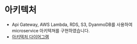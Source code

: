# 아키텍처
- Api Gateway, AWS Lambda, RDS, S3, DyanmoDB를 사용하여 microservice 아키텍쳐를 구현하였습니다. 
- [아키텍처 다이어그램]([http://www.google.co.kr](https://viewer.diagrams.net/?tags=%7B%7D&highlight=0000ff&edit=_blank&layers=1&nav=1&title=Untitled%20Diagram.drawio#R3VxZc6rAEv415%2FFQww6P7pIrZNFo9CXFdhAF8QIG4dffHsSFxYQsJuamypLZe77ur3tmHPKHbrnbnq%2Bu57JnmM4fChnbP3T7D0WRPE%2FDF86Jdzkcw%2B4yLN82skrHjKGdmFkmynI3tmEGuYqh5zmhvc5n6t5qZephLk%2F1fS%2FKV%2FvnOflR16plljKGuuqUcye2Ec53uQLFH%2FP7pm3N9yOTnLgrcdV95WwmwVw1vOgki%2B78oVu%2B54W7J3fbMh0M3h6XXbvumdKDYL65Cus0GGzn%2F0Xd7opMJF%2FsP%2F975jz2L51p40V1NtmMM2nDeA%2BBoQZzE3eC%2FtBNbxM69spsHeDGmfPQdeCRhEfVsa0VPOsglelDhqNqpnPnBXZoe7mCF9MPbQB6UKigeWHouScVGlmXobeGXIBxjQVztxa2OCIyNcezvIBQV4bv4ck2%2F9mO0%2FIcz0%2FlpxtMq0GLuGnoe0tzX7LyVmYZwwxWPLa5PcnKMO2ZnmuGfgxVstK%2FlJApOLNwQWAIbpcTHS2GyyrNT4xl31DNbNQ6dH5UIzxkmnyPVvm3tWoaYOdZ0nQ0L%2BocM5ppBhTMPd9OvFWoOjhzZTQwo7ASHTUIbD2vet%2FbrIyDoQCifvx0mpjiBEGx%2B3R7e1rajrPUWZ0E3sbXzRrGjKf2qupO9MJW6GWf55uOGtoveU9QpaxshDvPBpGPlkHmDUNk2XwXuwllrU6ZW%2ByIRwRCFEIi%2FDEiR%2Be7RQzBiIIosggqsRSdHyRUfcsMS4OAJtX4pNoaVwhemUzBymHU12Umi7Mn2Tca0J9tQOUawMNukkceHUzgE9QSStRqZI6nyDBwIGGeIRUOKO%2BtsqySEy26Qtc2jJSo0dwOzeFaTXkRgUMs8fAiLm7PtDccHH0pB7dn6GsOzgIc1mdnn60XVG1fHb0XFbZg4Pw%2BfQIKzxFsGRaS5gn2QsgwZfssIVMMoWoU0ISjupqhlqNnlxVYmqk0pNdV8zaQGXAMQ5TNqRo5kb4UbGIJNm2jL%2BNn8J3P64Pz%2FA30%2FqxWslKBoH6Y5DxZ0sn3k5wqLu6ugeQ89cMk5%2BvHkCsi%2BX4vWiK57ptqaD7jhAnbm%2BCXk%2F0d2rkesjM%2FT3ZO4AmevUa%2B19ilX5bvTG0sr4nv3Bm%2BB7CVfTZd1XZ%2BOdHrq%2BV6iF7jbOLSRKf3ByTXxfKfXrofVPO7WH5u6b5ZGziqbwJg4%2B%2BmeX29XA3NhSvYoZM0TRTCOX8NRBdqbGwuSnThV%2B7RhfKu57hH99XV0l5Zv5vo79DL9RC9vKn6gXh%2BjUdxQo0tzWVpTtcG8ppoXt7s7GiubsI5TBgoGJq%2FnOf1FXM9PC9vpr4%2FoFNv85wTq1BhLwZLje3MZUnO1Ubxmkhe3uvsSO541rO9%2BuX0rq%2BSq6G3WGO9ngejCq4T%2FVSo4mLw%2FS3E%2F79V8Z%2BqgpO7GJ7vWOPbbnoJqZl%2BN4L18WKNuk%2F8s7cY%2BGZWtQ07W%2FAdjV2S6gYvsPJtbgF8qnXXV6hZ3GS0yXajJ8hW%2Bw9Ib3svA9qgjZil5Zh90V39RV40IrklJoar21LfWM%2F6D97dUGJuh5Kl9sbrGTVH%2B7ROP7Ba71GU3Nla60Wc1GNJ%2BOalBSNMKSeeUltH6ikM1EdKiyElu7kwR8hW2vcbBbdfnDwX%2B%2BrfrKZux5NbkXX8LHnJBh%2FRvOvpltG%2FmWsrxdXom%2FBueIN0t7vRqe3c6D16ShzR%2FxlKuOaH5j1bz56MlkZborRowLgNWhniT9pj78GZreT0abvW3PFcXxrxdPKwnk1YJPWcJUgznE0e%2BiDRUp2MN0ZLssx2R5RstFWGDKng9AjSi2U0WDwiwIWRAYvbUWOjjGQYfxkDZqE8etyle8f%2BxxN2bfRlUVqNk9nTzUjvdRezR3EzflIcjDvg%2BKK3mi8zdwbl91h%2B6E9BGt0Ip5QYaLQEcij2rN1g5NHUHiRVbTpVbdzZ4jFWRlLaZkCV5363iF5mvbGrQzlgvp61kf3ojl2Q09HcTL5eF6mtQ9nyCZ1gZzeX06eH%2BWDCzrUJ2IJz48xazRyORTsxnm6C%2F7SUAt5LwAzmsUSR1G56SjKm4CPJfS%2BVfS%2FbcKK8aI74OHtSymMvnYVGMda4N05g3NSSmmBbloVbjkb3DGhuK7Wn28FiPJeHDXhOLWU7AA3fDtFGHi2tQj6SbbS5bXepweiemo46uDxKy4eg%2BbYVDhYWKbVz%2BbhdpEyirRw3qMFCJkvtRlPo06Hk5HEjJw9FWahbSGsthNsjaB9D%2B0w2Znt76AfkTe4tubsO4RmBlSa3T1MkUzDuECWDxZQ0bJQo3bUiL6bA2AYF7cnzfUmW3IvAguUQmJ%2FIbmebzquF63RgnlNmMOpOgHUge15mCTyFkuLkBGl7m0mUSa59Om%2B5%2FWgV2iElZhgF5FZK493HgC3oaonw5xSfVPbxOhyMOvFgNLVkjG%2FMUNBPqLSVAPKhL4ytoYKVJEbfCWbgxWauE2htbwGscTOvlLcQGizEkhf6RplYoUxPQ9m1komLYEaNSG2hBBCN1baiakNEYTsdjBSwjBtPJrE0IEnvpN0S4dmBddyzYHGv1603hiIn8gbPVmmDFkYPMFN5oyTQR8zEchFxsCCYTzxqy2ANkE6UAJBLoAws8EaWE%2FwNFpQYgWyDFuwGIH5PYrmhHgtyRxh5Le1HDrH1yMsIwVgI6iYKBdaC28UIt0O4XzlOxwS5U7mwVuKC9UfZ%2BDU1U4gZsUY%2FpPFiMNKxVDGMBFq7Z25bIBFIdjuars%2F33MSeXsEzlxfAgQR48WjhGdHG4kba5TtcJkFLXKX%2BEftOGmJS6kP1XQmOOvAEkdywfQjtuyuvphqEX3RVq3BVkGJyCyOBFQlR5EURwR%2BL9pfZTpdJIsEhBpHQXBBFiiXLi6YzVb5%2BCVU%2B72vcgX9GPTU0IzX%2BNZuE92tRQASG9%2FiX3%2FaK5eUtiV65yPr1qqlx6Pe%2B68JnUXvz1u9%2BpX0lt36p4q3UohLq3voVC%2F2gQj9nLvZ%2B4KKryPSThZgsreRmk%2FRWrYe%2Bsvr7vstXtc92KnR8lgYiRe1v0h%2FeHuEIsrxR5gmSKiuUpBBBn5JI%2BDwbKqEq%2B6mzW73cEdDuvlH5CKiDWIqhD6R4A8Pz2jt%2FjpY3LRYRIlvG6ZQv1QhzIsEwFwK17GGG9FV7%2FC9U0zccAlWKU%2BMHi4u%2FNrK1w%2FStEUIQyCy9e3GEEbPk8b0RnIhPEnembwMSWJ8niikEhsoos3Omb3H8p2KKgPCyjWOqlwMCRxIcd9bN1Y43dNHbCixb%2FHHsi94mEfjiWPzhAPqsfNBGKMgHveC3XrI%2FskCAz73%2BUWkGNS7iVb4hl3uH7oNvvpVc1qnbq4ovvhGUgwvV4emmAPlQ0bChq8pD2s%2FFbaaoXZHmqn5zqAgpwhfsJio1V%2F756qE9%2FM0B5S0dCEU2i5Vrp%2B%2BML9fwWuIxvsD%2B8jS%2BsOyPBhj2RwMMCXjQ%2FJn9psAJBNr%2F0PnusAJBhMq7eo77trAiUm%2BGFZElCockAk9kF0QvGktqXPe8nlhixCvV9Z4N7UciCon4%2FJZFINkKZ%2FatAYUs%2F2LaTkFqN%2F9%2FwwooorBu4%2BjDOxM%2FFVbIGmcVH4sShR0Iw1wwQrx90IVqhhLhJ0MJj%2FJM5T96%2FnVoGBc6%2FnDQqH9EBsnjP%https://viewer.diagrams.net/?tags=%7B%7D&highlight=0000ff&edit=_blank&layers=1&nav=1&title=Untitled%20Diagram.drawio#R3VxZc6rAEv415%2FFQww6P7pIrZNFo9CXFdhAF8QIG4dffHsSFxYQsJuamypLZe77ur3tmHPKHbrnbnq%2Bu57JnmM4fChnbP3T7D0WRPE%2FDF86Jdzkcw%2B4yLN82skrHjKGdmFkmynI3tmEGuYqh5zmhvc5n6t5qZephLk%2F1fS%2FKV%2FvnOflR16plljKGuuqUcye2Ec53uQLFH%2FP7pm3N9yOTnLgrcdV95WwmwVw1vOgki%2B78oVu%2B54W7J3fbMh0M3h6XXbvumdKDYL65Cus0GGzn%2F0Xd7opMJF%2FsP%2F975jz2L51p40V1NtmMM2nDeA%2BBoQZzE3eC%2FtBNbxM69spsHeDGmfPQdeCRhEfVsa0VPOsglelDhqNqpnPnBXZoe7mCF9MPbQB6UKigeWHouScVGlmXobeGXIBxjQVztxa2OCIyNcezvIBQV4bv4ck2%2F9mO0%2FIcz0%2FlpxtMq0GLuGnoe0tzX7LyVmYZwwxWPLa5PcnKMO2ZnmuGfgxVstK%2FlJApOLNwQWAIbpcTHS2GyyrNT4xl31DNbNQ6dH5UIzxkmnyPVvm3tWoaYOdZ0nQ0L%2BocM5ppBhTMPd9OvFWoOjhzZTQwo7ASHTUIbD2vet%2FbrIyDoQCifvx0mpjiBEGx%2B3R7e1rajrPUWZ0E3sbXzRrGjKf2qupO9MJW6GWf55uOGtoveU9QpaxshDvPBpGPlkHmDUNk2XwXuwllrU6ZW%2ByIRwRCFEIi%2FDEiR%2Be7RQzBiIIosggqsRSdHyRUfcsMS4OAJtX4pNoaVwhemUzBymHU12Umi7Mn2Tca0J9tQOUawMNukkceHUzgE9QSStRqZI6nyDBwIGGeIRUOKO%2BtsqySEy26Qtc2jJSo0dwOzeFaTXkRgUMs8fAiLm7PtDccHH0pB7dn6GsOzgIc1mdnn60XVG1fHb0XFbZg4Pw%2BfQIKzxFsGRaS5gn2QsgwZfssIVMMoWoU0ISjupqhlqNnlxVYmqk0pNdV8zaQGXAMQ5TNqRo5kb4UbGIJNm2jL%2BNn8J3P64Pz%2FA30%2FqxWslKBoH6Y5DxZ0sn3k5wqLu6ugeQ89cMk5%2BvHkCsi%2BX4vWiK57ptqaD7jhAnbm%2BCXk%2F0d2rkesjM%2FT3ZO4AmevUa%2B19ilX5bvTG0sr4nv3Bm%2BB7CVfTZd1XZ%2BOdHrq%2BV6iF7jbOLSRKf3ByTXxfKfXrofVPO7WH5u6b5ZGziqbwJg4%2B%2BmeX29XA3NhSvYoZM0TRTCOX8NRBdqbGwuSnThV%2B7RhfKu57hH99XV0l5Zv5vo79DL9RC9vKn6gXh%2BjUdxQo0tzWVpTtcG8ppoXt7s7GiubsI5TBgoGJq%2FnOf1FXM9PC9vpr4%2FoFNv85wTq1BhLwZLje3MZUnO1Ubxmkhe3uvsSO541rO9%2BuX0rq%2BSq6G3WGO9ngejCq4T%2FVSo4mLw%2FS3E%2F79V8Z%2BqgpO7GJ7vWOPbbnoJqZl%2BN4L18WKNuk%2F8s7cY%2BGZWtQ07W%2FAdjV2S6gYvsPJtbgF8qnXXV6hZ3GS0yXajJ8hW%2Bw9Ib3svA9qgjZil5Zh90V39RV40IrklJoar21LfWM%2F6D97dUGJuh5Kl9sbrGTVH%2B7ROP7Ba71GU3Nla60Wc1GNJ%2BOalBSNMKSeeUltH6ikM1EdKiyElu7kwR8hW2vcbBbdfnDwX%2B%2BrfrKZux5NbkXX8LHnJBh%2FRvOvpltG%2FmWsrxdXom%2FBueIN0t7vRqe3c6D16ShzR%2FxlKuOaH5j1bz56MlkZborRowLgNWhniT9pj78GZreT0abvW3PFcXxrxdPKwnk1YJPWcJUgznE0e%2BiDRUp2MN0ZLssx2R5RstFWGDKng9AjSi2U0WDwiwIWRAYvbUWOjjGQYfxkDZqE8etyle8f%2BxxN2bfRlUVqNk9nTzUjvdRezR3EzflIcjDvg%2BKK3mi8zdwbl91h%2B6E9BGt0Ip5QYaLQEcij2rN1g5NHUHiRVbTpVbdzZ4jFWRlLaZkCV5363iF5mvbGrQzlgvp61kf3ojl2Q09HcTL5eF6mtQ9nyCZ1gZzeX06eH%2BWDCzrUJ2IJz48xazRyORTsxnm6C%2F7SUAt5LwAzmsUSR1G56SjKm4CPJfS%2BVfS%2FbcKK8aI74OHtSymMvnYVGMda4N05g3NSSmmBbloVbjkb3DGhuK7Wn28FiPJeHDXhOLWU7AA3fDtFGHi2tQj6SbbS5bXepweiemo46uDxKy4eg%2BbYVDhYWKbVz%2BbhdpEyirRw3qMFCJkvtRlPo06Hk5HEjJw9FWahbSGsthNsjaB9D%2B0w2Znt76AfkTe4tubsO4RmBlSa3T1MkUzDuECWDxZQ0bJQo3bUiL6bA2AYF7cnzfUmW3IvAguUQmJ%2FIbmebzquF63RgnlNmMOpOgHUge15mCTyFkuLkBGl7m0mUSa59Om%2B5%2FWgV2iElZhgF5FZK493HgC3oaonw5xSfVPbxOhyMOvFgNLVkjG%2FMUNBPqLSVAPKhL4ytoYKVJEbfCWbgxWauE2htbwGscTOvlLcQGizEkhf6RplYoUxPQ9m1komLYEaNSG2hBBCN1baiakNEYTsdjBSwjBtPJrE0IEnvpN0S4dmBddyzYHGv1603hiIn8gbPVmmDFkYPMFN5oyTQR8zEchFxsCCYTzxqy2ANkE6UAJBLoAws8EaWE%2FwNFpQYgWyDFuwGIH5PYrmhHgtyRxh5Le1HDrH1yMsIwVgI6iYKBdaC28UIt0O4XzlOxwS5U7mwVuKC9UfZ%2BDU1U4gZsUY%2FpPFiMNKxVDGMBFq7Z25bIBFIdjuars%2F33MSeXsEzlxfAgQR48WjhGdHG4kba5TtcJkFLXKX%2BEftOGmJS6kP1XQmOOvAEkdywfQjtuyuvphqEX3RVq3BVkGJyCyOBFQlR5EURwR%2BL9pfZTpdJIsEhBpHQXBBFiiXLi6YzVb5%2BCVU%2B72vcgX9GPTU0IzX%2BNZuE92tRQASG9%2FiX3%2FaK5eUtiV65yPr1qqlx6Pe%2B68JnUXvz1u9%2BpX0lt36p4q3UohLq3voVC%2F2gQj9nLvZ%2B4KKryPSThZgsreRmk%2FRWrYe%2Bsvr7vstXtc92KnR8lgYiRe1v0h%2FeHuEIsrxR5gmSKiuUpBBBn5JI%2BDwbKqEq%2B6mzW73cEdDuvlH5CKiDWIqhD6R4A8Pz2jt%2FjpY3LRYRIlvG6ZQv1QhzIsEwFwK17GGG9FV7%2FC9U0zccAlWKU%2BMHi4u%2FNrK1w%2FStEUIQyCy9e3GEEbPk8b0RnIhPEnembwMSWJ8niikEhsoos3Omb3H8p2KKgPCyjWOqlwMCRxIcd9bN1Y43dNHbCixb%2FHHsi94mEfjiWPzhAPqsfNBGKMgHveC3XrI%2FskCAz73%2BUWkGNS7iVb4hl3uH7oNvvpVc1qnbq4ovvhGUgwvV4emmAPlQ0bChq8pD2s%2FFbaaoXZHmqn5zqAgpwhfsJio1V%2F756qE9%2FM0B5S0dCEU2i5Vrp%2B%2BML9fwWuIxvsD%2B8jS%2BsOyPBhj2RwMMCXjQ%2FJn9psAJBNr%2F0PnusAJBhMq7eo77trAiUm%2BGFZElCockAk9kF0QvGktqXPe8nlhixCvV9Z4N7UciCon4%2FJZFINkKZ%2FatAYUs%2F2LaTkFqN%2F9%2FwwooorBu4%2BjDOxM%2FFVbIGmcVH4sShR0Iw1wwQrx90IVqhhLhJ0MJj%2FJM5T96%2FnVoGBc6%2FnDQqH9EBsnjP%2BbYVT%2F%2BexO68z8%3D2BbYVT%2F%2BexO68z8%3D))
